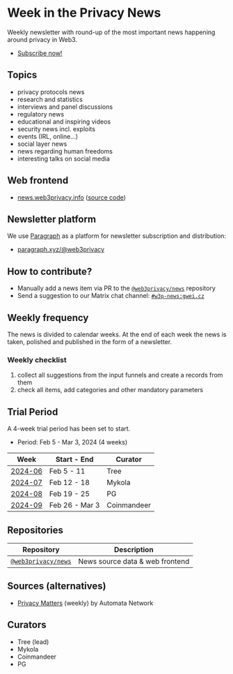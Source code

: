 # Week in the Privacy News

Weekly newsletter with round-up of the most important news happening around privacy in Web3.

* [Subscribe now!](https://paragraph.xyz/@privacynews/subscribe)

## Topics

* privacy protocols news
* research and statistics
* interviews and panel discussions
* regulatory news
* educational and inspiring videos
* security news incl. exploits
* events (IRL, online…)
* social layer news
* news regarding human freedoms
* interesting talks on social media

## Web frontend

* [news.web3privacy.info](https://news.web3privacy.info/) ([source code](https://github.com/web3privacy/news-app))

## Newsletter platform

We use [Paragraph](https://paragraph.xyz/) as a platform for newsletter subscription and distribution:

* [paragraph.xyz/@web3privacy](https://paragraph.xyz/@web3privacy)

## How to contribute?

* Manually add a news item via PR to the [`@web3privacy/news`](https://github.com/web3privacy/news) repository  
* Send a suggestion to our Matrix chat channel: [`#w3p-news:gwei.cz`](https://matrix.to/#/#w3p-news:gwei.cz)

## Weekly frequency

The news is divided to calendar weeks. At the end of each week the news is taken, polished and published in the form of a newsletter.

### Weekly checklist
1. collect all suggestions from the input funnels and create a records from them
2. check all items, add categories and other mandatory parameters

## Trial Period

A 4-week trial period has been set to start.

* Period: Feb 5 - Mar 3, 2024 (4 weeks)

| Week | Start - End | Curator |
| --- | --- | --- |
| [2024-06](https://github.com/web3privacy/news/blob/main/data/2024/week06.md) | Feb 5 - 11 | Tree |
| [2024-07](https://github.com/web3privacy/news/blob/main/data/2024/week07.md) | Feb 12 - 18 | Mykola |
| [2024-08](https://github.com/web3privacy/news/blob/main/data/2024/week08.md) | Feb 19 - 25 | PG |
| [2024-09](https://github.com/web3privacy/news/blob/main/data/2024/week09.md) | Feb 26 - Mar 3 | Coinmandeer |

## Repositories

| Repository | Description |
| --- | --- |
| [`@web3privacy/news`](https://github.com/web3privacy/news) | News source data & web frontend |

## Sources (alternatives)

* [Privacy Matters](https://mirror.xyz/0xd0A0012b360B92A14c655A3fD60cfC52A99353e4) (weekly) by Automata Network

## Curators

* Tree (lead)
* Mykola
* Coinmandeer
* PG
